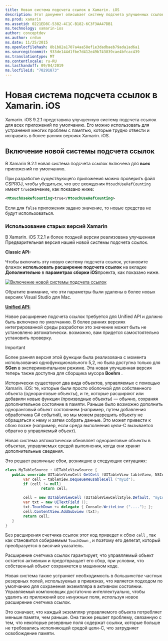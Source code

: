 ```yaml
---
title: Новая система подсчета ссылок в Xamarin. iOS
description: Этот документ описывает систему подсчета улучшенных ссылок Xamarin, включенную во всех приложениях Xamarin. iOS по умолчанию.
ms.prod: xamarin
ms.assetid: 0221ED8C-5382-4C1C-B182-6C3F3AA47DB1
ms.technology: xamarin-ios
author: conceptdev
ms.author: crdun
ms.date: 11/25/2015
ms.openlocfilehash: 8b1b82a1707a4aa58ef1e3dadbaeb79ada1ad6a1
ms.sourcegitcommit: 933de144d1fbe7d412e49b743839cae4bfcac439
ms.translationtype: MT
ms.contentlocale: ru-RU
ms.lasthandoff: 09/04/2019
ms.locfileid: "70291873"
---
```

# <a name="new-reference-counting-system-in-xamarinios"></a>Новая система подсчета ссылок в Xamarin. iOS

Xamarin. iOS 9.2.1 представила улучшенную систему подсчета ссылок для всех приложений по умолчанию. Его можно использовать для устранения многих проблем с памятью, которые трудно отвести и исправить в более ранних версиях Xamarin. iOS.

## <a name="enabling-the-new-reference-counting-system"></a>Включение новой системы подсчета ссылок

В Xamarin 9.2.1 новая система подсчета ссылок включена для **всех** приложений по умолчанию.

При разработке существующего приложения можно проверить файл CSPROJ, чтобы убедиться, что все вхождения `MtouchUseRefCounting` имеют `true`значение, как показано ниже:

```xml
<MtouchUseRefCounting>true</MtouchUseRefCounting>
```

Если для `false` приложения задано значение, то новые средства не будут использоваться.

### <a name="using-older-versions-of-xamarin"></a>Использование старых версий Xamarin

В Xamarin. iOS 7.2.1 и более поздней версии реализована улучшенная Предварительная версия нашей новой системы подсчета ссылок.

**Classic API:**

Чтобы включить эту новую систему подсчета ссылок, установите флажок **использовать расширение подсчета ссылок** на вкладке **Дополнительно** в **параметрах сборки iOS**проекта, как показано ниже. 

[![](newrefcount-images/image1.png "Включение новой системы подсчета ссылок")](newrefcount-images/image1.png#lightbox)

Обратите внимание, что эти параметры были удалены в более новых версиях Visual Studio для Mac.

 **[Unified API:](~/cross-platform/macios/unified/index.md)**

 Новое расширение подсчета ссылок требуется для Unified API и должно быть включено по умолчанию. В более ранних версиях интегрированной среды разработки это значение может быть не установлено автоматически. возможно, вам придется самостоятельно установить проверку.


> [!IMPORTANT]
> Более ранняя версия этой функции была реализована с момента использования однофункционального 5,2, но была доступна только для **SGen** в экспериментальном режиме. Эта новая улучшенная версия теперь также доступна для сборщика мусора **Boehm** .


Исторически существуют два вида объектов, управляемых с помощью Xamarin. iOS: те, которые были просто оболочкой для собственного объекта (одноранговые объекты), и те, которые расширяют или добавили новые функции (производные объекты) — обычно, сохраняя дополнительное состояние в памяти. Раньше было возможно дополнить одноранговый объект состоянием (например, путем добавления обработчика C# событий), но мы можем разрешить объекту не обращаться к нему и затем собрать данные. Это может привести к сбою позже (например, если среда выполнения цели-C вызывается обратно в управляемый объект).

Новая система автоматически обновляет одноранговые объекты в объектах, управляемых средой выполнения, когда они хранят дополнительные сведения.

Это решает различные сбои, возникшие в следующих ситуациях:

```csharp
class MyTableSource : UITableViewSource {
   public override UITableViewCell GetCell (UITableView tableView, NSIndexPath indexPath) {
        var cell = tableView.DequeueReusableCell ("myId");
        if (cell != null)
                return cell;

        cell = new UITableViewCell (UITableViewCellStyle.Default, "myId");
        var txt = new UITextField ();
        txt.TouchDown += delegate { Console.WriteLine ("...."); };
        cell.ContentView.AddSubview (txt);
        return cell;
   }
}
```

Без расширения счетчика ссылок этот код приведет к сбою `cell` , так как становится собираемым `TouchDown` , и поэтому его делегат, который преобразуется в висячий указатель.

Расширение счетчика ссылок гарантирует, что управляемый объект остается активным и предотвращает его сбор, при условии, что собственный объект сохраняется в машинном коде.

Новая система также устраняет необходимость в *большинстве* частных резервных полей, используемых в привязках, что является подходом по умолчанию для сохранения экземпляра в активном состоянии. Управляемый компоновщик достаточно интеллектуально, чтобы удалить из приложений все *ненужные* поля, используя новое расширение счетчика ссылок.

Это означает, что каждый экземпляр управляемого объекта потребляет меньше памяти, чем раньше. Она также решает проблему, связанную с тем, что некоторые резервные поля содержат ссылки, которые больше не требовались исполняющей средой цели-C, что затрудняет освобождение памяти.
